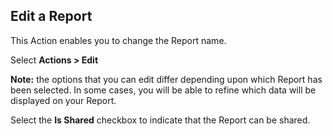 ## Edit a Report

This Action enables you to change the Report name.

Select **Actions > Edit**

**Note:** the options that you can edit differ depending upon which Report has been selected. In some cases, you will be able to refine which data will be displayed on your Report.

Select the **Is Shared** checkbox to indicate that the Report can be shared.
